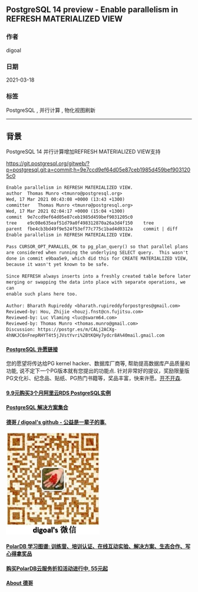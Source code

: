 ## PostgreSQL 14 preview - Enable parallelism in REFRESH MATERIALIZED VIEW    
  
### 作者  
digoal  
  
### 日期  
2021-03-18  
  
### 标签  
PostgreSQL , 并行计算 , 物化视图刷新    
  
----  
  
## 背景  
PostgreSQL 14 并行计算增加REFRESH MATERIALIZED VIEW支持  
  
https://git.postgresql.org/gitweb/?p=postgresql.git;a=commit;h=9e7ccd9ef64d05e87ceb1985d459bef9031205c0  
  
```  
Enable parallelism in REFRESH MATERIALIZED VIEW.  
author	Thomas Munro <tmunro@postgresql.org>	  
Wed, 17 Mar 2021 00:43:08 +0000 (13:43 +1300)  
committer	Thomas Munro <tmunro@postgresql.org>	  
Wed, 17 Mar 2021 02:04:17 +0000 (15:04 +1300)  
commit	9e7ccd9ef64d05e87ceb1985d459bef9031205c0  
tree	e9c08e635eaf51d79a0f498312870a26a3d4f150	tree  
parent	fbe4cb3bd49f9e524f53ef77c775c1bad4d0312a	commit | diff  
Enable parallelism in REFRESH MATERIALIZED VIEW.  
  
Pass CURSOR_OPT_PARALLEL_OK to pg_plan_query() so that parallel plans  
are considered when running the underlying SELECT query.  This wasn't  
done in commit e9baa5e9, which did this for CREATE MATERIALIZED VIEW,  
because it wasn't yet known to be safe.  
  
Since REFRESH always inserts into a freshly created table before later  
merging or swapping the data into place with separate operations, we can  
enable such plans here too.  
  
Author: Bharath Rupireddy <bharath.rupireddyforpostgres@gmail.com>  
Reviewed-by: Hou, Zhijie <houzj.fnst@cn.fujitsu.com>  
Reviewed-by: Luc Vlaming <luc@swarm64.com>  
Reviewed-by: Thomas Munro <thomas.munro@gmail.com>  
Discussion: https://postgr.es/m/CALj2ACXg-4hNKJC6nFnepRHYT4t5jJVstYvri%2BtKQHy7ydcr8A%40mail.gmail.com  
```  
  
  
#### [PostgreSQL 许愿链接](https://github.com/digoal/blog/issues/76 "269ac3d1c492e938c0191101c7238216")
您的愿望将传达给PG kernel hacker、数据库厂商等, 帮助提高数据库产品质量和功能, 说不定下一个PG版本就有您提出的功能点. 针对非常好的提议，奖励限量版PG文化衫、纪念品、贴纸、PG热门书籍等，奖品丰富，快来许愿。[开不开森](https://github.com/digoal/blog/issues/76 "269ac3d1c492e938c0191101c7238216").  
  
  
#### [9.9元购买3个月阿里云RDS PostgreSQL实例](https://www.aliyun.com/database/postgresqlactivity "57258f76c37864c6e6d23383d05714ea")
  
  
#### [PostgreSQL 解决方案集合](https://yq.aliyun.com/topic/118 "40cff096e9ed7122c512b35d8561d9c8")
  
  
#### [德哥 / digoal's github - 公益是一辈子的事.](https://github.com/digoal/blog/blob/master/README.md "22709685feb7cab07d30f30387f0a9ae")
  
  
![digoal's wechat](../pic/digoal_weixin.jpg "f7ad92eeba24523fd47a6e1a0e691b59")
  
  
#### [PolarDB 学习图谱: 训练营、培训认证、在线互动实验、解决方案、生态合作、写心得拿奖品](https://www.aliyun.com/database/openpolardb/activity "8642f60e04ed0c814bf9cb9677976bd4")
  
  
#### [购买PolarDB云服务折扣活动进行中, 55元起](https://www.aliyun.com/activity/new/polardb-yunparter?userCode=bsb3t4al "e0495c413bedacabb75ff1e880be465a")
  
  
#### [About 德哥](https://github.com/digoal/blog/blob/master/me/readme.md "a37735981e7704886ffd590565582dd0")
  
